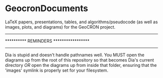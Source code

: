 GeocronDocuments
================

LaTeX papers, presentations, tables, and algorithms/pseudocode (as well as images, plots, and diagrams) for the GeoCRON project.


****************************************
**********  REMINDERS  *****************
****************************************

Dia is stupid and doesn't handle pathnames well.  You MUST open the diagrams up from the root of this repository so that becomes Dia's current directory
*OR*
open the diagrams up from inside that folder, ensuring that the 'images' symlink is properly set for your filesystem.
